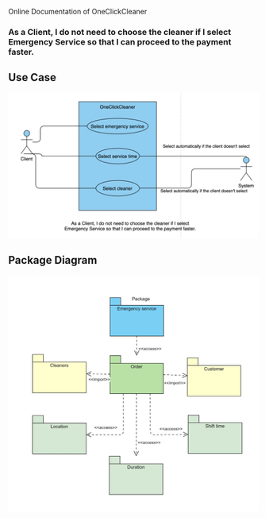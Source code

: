Online Documentation of OneClickCleaner

### As a Client, I do not need to choose the cleaner if I select Emergency Service so that I can proceed to the payment faster.

## Use Case


![Use case](https://github.com/Comp231-S4G5/OneClickCleaner/blob/US11/Us11.png)





## Package Diagram
![Use case](https://github.com/Comp231-S4G5/OneClickCleaner/blob/US11/Client.Emergency%20package%20diagram.JPG)

